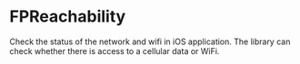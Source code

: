 # FPReachability
Check the status of the network and wifi in iOS application. The library can check whether there is access to a cellular data or WiFi.
